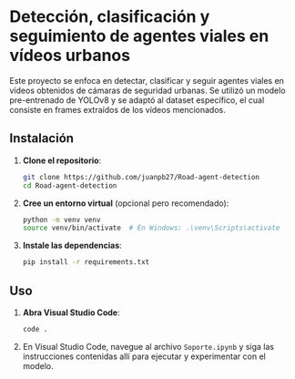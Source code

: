 # Detección, clasificación y seguimiento de agentes viales en vídeos urbanos

Este proyecto se enfoca en detectar, clasificar y seguir agentes viales en vídeos obtenidos de cámaras de seguridad urbanas. Se utilizó un modelo pre-entrenado de YOLOv8 y se adaptó al dataset específico, el cual consiste en frames extraídos de los vídeos mencionados.

## Instalación

1. **Clone el repositorio**:
    ```bash
    git clone https://github.com/juanpb27/Road-agent-detection
    cd Road-agent-detection
    ```

2. **Cree un entorno virtual** (opcional pero recomendado):
    ```bash
    python -m venv venv
    source venv/bin/activate  # En Windows: .\venv\Scripts\activate
    ```

3. **Instale las dependencias**:
    ```bash
    pip install -r requirements.txt
    ```

## Uso

1. **Abra Visual Studio Code**:
    ```bash
    code .
    ```

2. En Visual Studio Code, navegue al archivo `Soporte.ipynb` y siga las instrucciones contenidas allí para ejecutar y experimentar con el modelo.
